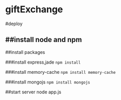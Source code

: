 giftExchange
============
#deploy

##install node and npm
--

##install packages

###install express,jade
`npm install`

###install memory-cache
`npm install memory-cache`

###install mongojs
`npm install mongojs`

##start server
node app.js